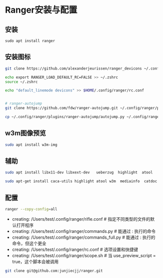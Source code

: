 # Ranger安装与配置





## 安装



`sudo apt install ranger`








## 安装图标

```bash
git clone https://github.com/alexanderjeurissen/ranger_devicons ~/.config/ranger/plugins/ranger_devicons

echo export RANGER_LOAD_DEFAULT_RC=FALSE >> ~/.zshrc
source ~/.zshrc

echo "default_linemode devicons" >> $HOME/.config/ranger/rc.conf


# ranger-autojump
git clone https://github.com/fdw/ranger-autojump.git ~/.config/ranger/plugins/ranger-autojump

cp ~/.config/ranger/plugins/ranger-autojump/autojump.py ~/.config/ranger/plugins

```





##  w3m图像预览

```bash
sudo apt install w3m-img


```





##  辅助

```bash
sudo apt install libx11-dev libxext-dev   ueberzug  highlight  atool 

sudo apt-get install caca-utils highlight atool w3m  mediainfo  catdoc docx2txt xlsx2csv w3m-img
```

## 配置

```bash
ranger --copy-config=all
```

+ creating: /Users/test/.config/ranger/rifle.conf                   # 指定不同类型的文件的默认打开程序
+ creating: /Users/test/.config/ranger/commands.py          # 能通过 : 执行的命令
+ creating: /Users/test/.config/ranger/commands_full.py    # 能通过 : 执行的命令，但这个更全
+ creating: /Users/test/.config/ranger/rc.conf                      # 选项设置和快捷键
+ creating: /Users/test/.config/ranger/scope.sh                   # 当 use_preview_script = true，这个脚本会被调用



```bash
git clone git@github.com:junjiecjj/ranger.git 
```
